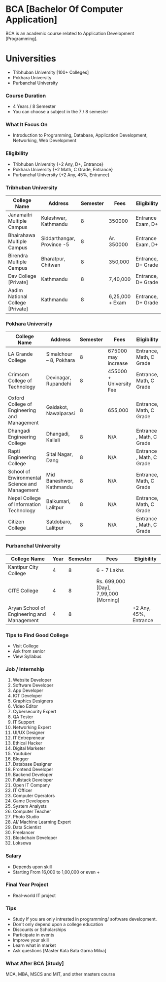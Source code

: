 # BCA [Bachelor Of Computer Application]
BCA is an academic course related to Application Development [Programming].

# Universities
- Tribhuban University [100+ Colleges]
- Pokhara University 
- Purbanchal University

### Course Duration
- 4 Years / 8 Semester
- You can choose a subject in the 7 / 8 semester

### What It Focus On
- Introduction to Programming, Database, Application Development, Networking, Web Development

### Eligibility
- Tribhuban University {+2 Any, D+, Entrance}
- Pokhara University {+2 Math, C Grade, Entrance}
- Purbanchal University {+2 Any, 45%, Entrance}

### Tribhuban University
| College Name  |   Address | Semester | Fees | Eligibility | 
| ------------- | -------------  | -------------  | -------------  | -------------  |
| Janamaitri Multiple Campus   | Kuleshwar, Kathmandu | 8 | 350000 | Entrance Exam, D+ |
| Bhairahawa Multiple Campus  | Siddarthangar, Province -5 | 8 |  Ar. 350000  | Entrance Exam, D+ |
| Birendra Multiple Campus | Bharatpur, Chitwan | 8 | 350,000 | Entrance, D+ Grade  |
| Dav College [Private] | Kathmandu| 8 |  7,40,000 |  Entrance, D+ Grade |
| Aadim National College [Private] | Kathmandu| 8 |  6,25,000 + Exam |  Entrance, D+ Grade |


### Pokhara University
| College Name  |   Address | Semester | Fees | Eligibility | 
| ------------- | -------------  | -------------  | -------------  | -------------  |
| LA Grande  College  | Simalchour – 8, Pokhara | 8 | 675000 may increase| Entrance, Math, C Grade |
| Crimsom College of Technology  | Devinagar, Rupandehi | 8 |  455000 + University Fee  | Entrance, Math, C Grade  |
| Oxford College of Engineering and Management	 | Gaidakot, Nawalparasi | 8 | 655,000 | Entrance, Math, C Grade   |
| Dhangadi Engineering College | Dhangadi, Kailali | 8 |  N/A |  Entrance , Math, C Grade  |
| Rapti Engineering College	 | Sital Nagar, Dang | 8 |  N/A  | Entrance , Math, C Grade  |
| School of Environmental Science and Management | Mid Baneshwor, Kathmandu | 8 |  N/A  | Entrance, Math, C Grade   |
| Nepal College of Information Technology | Balkumari, Lalitpur | 8 |  N/A  | Entrance, Math, C Grade  |
| Citizen College	 | Satdobaro, Lalitpur | 8 |  N/A  | Entrance , Math, C Grade  |

### Purbanchal University
| College Name  |   Year | Semester | Fees | Eligibility | 
| ------------- | -------------  | -------------  | -------------  | -------------  |
| Kantipur City College  | 4 | 8 | 6 - 7 Lakhs |  |
| CITE College	 |  4 | 8 |  Rs. 699,000 [Day], 7,99,000 [Morning]|   |
| Aryan School of Engineering and Management | 4 | 8 |  |  +2 Any, 45%, Entrance  |

### Tips to Find Good College
- Visit College
- Ask from senior
- View Syllabus    

### Job / Internship
1. Website Developer 
2. Software Developer 
3. App Developer
4. IOT Developer 
5. Graphics Designers 
6. Video Editor
7. Cybersecurity Expert
8. QA Tester
9. IT Support
10. Networking Expert
11. UI/UX Designer 
12. IT Entrepreneur
13. Ethical Hacker
14. Digital Marketer
15. Youtuber 
16. Blogger
17. Database Designer
18. Frontend Developer 
19. Backend Developer 
20. Fullstack Developer 
21. Open IT Company 
22. IT Officer 
23. Computer Operators 
24. Game Developers 
25. System Analysts 
26. Computer Teacher
27. Photo Studio
28. AI/ Machine Learning Expert 
29. Data Scientist 
30. Freelancer
31. Blockchain Developer
32. Loksewa

### Salary
- Depends upon skill
- Starting From 16,000 to 1,00,000 or even + 

### Final Year Project
- Real-world IT project

### Tips
- Study If you are only intrested in programming/ software development.
- Don't only depend upon a college education
- Discounts or Scholarships
- Participate in events
- Improve your skill
- Learn what in market
- Ask questions [Master Kata Bata Garna Milxa]

### What After BCA [Study]
MCA, MBA, MSCS and MIT, and other masters course
